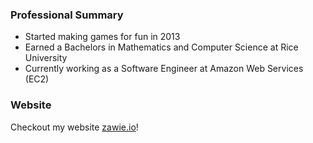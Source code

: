 
### Professional Summary
- Started making games for fun in 2013
- Earned a Bachelors in Mathematics and Computer Science at Rice University
- Currently working as a Software Engineer at Amazon Web Services (EC2)

### Website
Checkout my website [zawie.io](https://zawie.io)!
